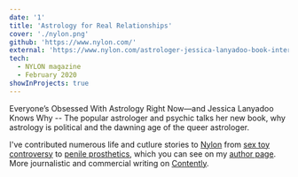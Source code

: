 ```yaml
---
date: '1'
title: 'Astrology for Real Relationships'
cover: './nylon.png'
github: 'https://www.nylon.com/'
external: 'https://www.nylon.com/astrologer-jessica-lanyadoo-book-interview'
tech:
  - NYLON magazine
  - February 2020
showInProjects: true
---
```


Everyone’s Obsessed With Astrology Right Now—and Jessica Lanyadoo Knows Why -- The popular astrologer and psychic talks her new book, why astrology is political and the dawning age of the queer astrologer.

I've contributed numerous life and cutlure stories to [Nylon](https://www.nylon.com/) from [sex toy controversy](https://www.nylon.com/ose-sex-toy-controversy) to [penile prosthetics](https://www.nylon.com/transthetics-penile-prosthetics), which you can see on my [author page](https://www.nylon.com/profile/alley-hector-21825825). More journalistic and commercial writing on [Contently](https://alleyhector.contently.com/).